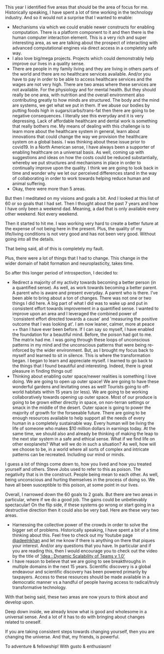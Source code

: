 This year I identified five areas that should be the area of focus for me. Historically speaking, I have spent a lot of time working in the technology industry. And so it would not a surprise that I wanted to enable:
- Mechanisms via which we could enable newer constructs for enabling computation. There is a platform component to it and then there is the human computer interaction element. This is a very rich and super interesting area, as we are talking about the prospect of interacting with advanced computational engines via direct access in a completely safe way. 
- I also love big/mega projects. Projects which could demonstrably help improve our lives in a quality sense. 
- There are people in my family living and they are living in others parts of the world and there are no healthcare services available. And/or you have to pay in order to be able to access healthcare services and the wages are not very high. There are two areas where these services are not available. For the physiology and for mental health. But they should really be one area, with nutrition and the overall environment also contributing greatly to how minds are structured. The body and the mind are systems, we get what we put in them. If we abuse our bodies by putting foods high in sugars/carbs/trans-fat then there are going to be negative consequences. I literally see this everyday and it is very depressing. Lack of affordable healthcare and dental work is something that really bothers me. My means of dealing with this challenge is to learn more about the healthcare system in general, learn about innovations that could change the way we provision the healthcare system on a global basis. I was thinking about these issue prior to covid19. In a North American sense, I have always been a supporter of enabling healthcare on a universal basis. As well, coming up with suggestions and ideas on how the costs could be reduced substantially, whereby we put structures and mechanisms in place in order to continually improve upon the quality. I think we are going to look back in time and wonder why we let our perceived differences stand in the way of collaborating in order to work towards helping reduce human and animal suffering. 
- Okay, there were more than 5 areas. 

But then I meditated on my visions and goals a bit. And I looked at this list of 60 or so goals that I had set. Then I thought about the past 7 years and how I have only been a weekend dad. Meaning, a dad that is only available every other weekend. Not every weekend. 

Then it started to hit me. I was working very hard to create a better future at the expense of not being here in the present. Plus, the quality of my life/living conditions is not very good and has not been very good. Without going into all the details.

That being said, all of this is completely my fault. 

Plus, there were a lot of things that I had to change. This change in the wider domain of habit formation and neuroplasticity, takes time. 

So after this longer period of introspection, I decided to: 
- Redirect a majority of my activity towards becoming a better person (in a quantified sense). As well, as work towards becoming a better parent. A parent who is aware and present everyday. A parent who is there.  I've been able to bring about a ton of changes. There was not one or two things I did here. A big part of what I did was to wake up and put in consistent effort towards improvement in a quantified sense. I wanted to improve upon an area and I leveraged the combined power of 'consistent effort directed towards a cause' and 'measuring the positive outcome that I was looking at'. I am now leaner, calmer, more at peace ++ than I have ever been before. If I can say so myself, I have enabled the foundation for a beautiful mind. Before, the poison had got to me. The matrix had me. I was going through these loops of unconscious patterns in my mind and the unconscious patterns that were being re-inforced by the wider environment. But, as I brought my focus back to myself and learned to sit in silence. This is where the transformation began. I began to learn and appreciate myself. I learned to go back to the things that I found beautiful and interesting. Indeed, there is great pleasure in finding things out! 
- Thinking about enabling outer space/newer realities is something I love doing. We are going to open up outer space! We are going to have these wonderful gardens and levitating ones as well! Tourists going to off-world habitats within 15 years (or less). We are going to be working collaboratively towards opening up outer space. Most of our produce is going to be grown either directly in space, on non-terran settings or smack in the middle of the desert. Outer space is going to power the majority of growth for the forseeable future. There are going to be enough resources available to help support all the needs of every human in a completely sustainable way. Every human will be living the life of someone who makes $10 million dollars in earnings today. At the same time, we should also and already be thinking of making the leap to the next star system in a safe and ethical sense. What if we find life on other exoplanets? What will we do in such a situation? As well, how will we choose to be, in a world where all sorts of complex and intricate patterns can be recreated. Including our mind or minds. 

I guess a lot of things come down to, how you lived and how you treated yourself and others. Steve Jobs used to refer to this as poison. The negativity that is in the construct. People being mean to each other. As well, being unconscious and hurting themselves in the process of doing so. We have all been susceptible to this poison, at some point in our lives. 

Overall, I narrowed down the 60 goals to 2 goals. But there are two areas in particular, where if we do a good job. The gains could be unbelievably spectacular! On the flip side, if these systems go wrong or start going in a destructive direction then it could also be very bad. Here are these very two areas.  
- Harnessing the collective power of the crowds in order to solve the bigger set of problems. Historically speaking, I have spent a bit of a time thinking about this. Feel free to check out my Youtube page [@adeelnkhan](https://www.youtube.com/user/adeelnkhan/videos) and let me know if there is anything on there that piques your interest. And/or any questions that you have. In particular and if you are reading this, then I would encourage you to check out the video by the title of ['Idea : Dynamic Scalability of Teams v 1.0'](https://www.youtube.com/watch?v=e8NHGNadIhg)
- I have reason to believe that we are going to see breakthroughs in multiple domains in the next 15 years. Scientific discovery is a global endeavour and scientific discovery has been powered primarily by taxpayers. Access to these resources should be made available in a democratic manner vs a handful of people having access to radical/truly transformative technology. 

With that being said, these two areas are now yours to think about and develop upon. 

Deep down inside, we already know what is good and wholesome in a universal sense. And a lot of it has to do with bringing about changes related to oneself. 

If you are taking consistent steps towards changing yourself, then you are changing the universe. And that, my friends, is powerful. 

To adventure & fellowship! With gusto & enthusiasm!
